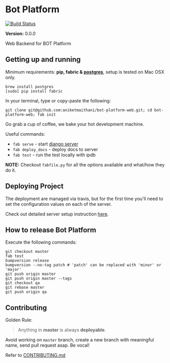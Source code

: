 Bot Platform
==============================
[![Build Status](https://travis-ci.com/neuronme/bot-platform-web.svg?token=oSFWgtSbfV6Xh4RcbPpE&branch=master)](https://travis-ci.com/neuronme/bot-platform-web)


__Version:__ 0.0.0

Web Backend for BOT Platform 

## Getting up and running

Minimum requirements: **pip, fabric & [postgres][install-postgres]**, setup is tested on Mac OSX only.

```
brew install postgres
[sudo] pip install fabric
```

[install-postgres]: http://www.gotealeaf.com/blog/how-to-install-postgresql-on-a-mac

In your terminal, type or copy-paste the following:

    git clone git@github.com:aniketmaithani/bot-platform-web.git; cd bot-platform-web; fab init

Go grab a cup of coffee, we bake your hot development machine.

Useful commands:

- `fab serve` - start [django server](http://localhost:8000/)
- `fab deploy_docs` - deploy docs to server
- `fab test` - run the test locally with ipdb

**NOTE:** Checkout `fabfile.py` for all the options available and what/how they do it.


## Deploying Project

The deployment are managed via travis, but for the first time you'll need to set the configuration values on each of the server.

Check out detailed server setup instruction [here](docs/backend/server_config.md).

## How to release Bot Platform

Execute the following commands:

```
git checkout master
fab test
bumpversion release
bumpversion --no-tag patch # 'patch' can be replaced with 'minor' or 'major'
git push origin master
git push origin master --tags
git checkout qa
git rebase master
git push origin qa
```

## Contributing

Golden Rule:

> Anything in **master** is always **deployable**.

Avoid working on `master` branch, create a new branch with meaningful name, send pull request asap. Be vocal!

Refer to [CONTRIBUTING.md][contributing]

[contributing]: http://github.com/aniketmaithani/bot-platform-web/tree/master/CONTRIBUTING.md
